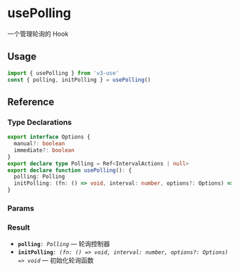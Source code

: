 # usePolling

一个管理轮询的 Hook

## Usage

```ts
import { usePolling } from 'v3-use'
const { polling, initPolling } = usePolling()
```

## Reference

### Type Declarations

```ts
export interface Options {
  manual?: boolean
  immediate?: boolean
}
export declare type Polling = Ref<IntervalActions | null>
export declare function usePolling(): {
  polling: Polling
  initPolling: (fn: () => void, interval: number, options?: Options) => void
}
```

### Params

### Result

- **`polling`**_`: Polling`_ &mdash; 轮询控制器
- **`initPolling`**_`: (fn: () => void, interval: number, options?: Options) => void`_ &mdash; 初始化轮询函数

